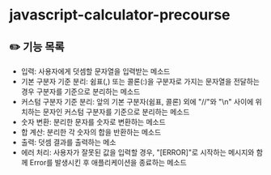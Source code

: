 # javascript-calculator-precourse

## ✏️ 기능 목록

- 입력: 사용자에게 덧셈할 문자열을 입력받는 메소드
- 기본 구분자 기준 분리: 쉼표(,) 또는 콜론(:)을 구분자로 가지는 문자열을 전달하는 경우 구분자를 기준으로 분리하는 메소드
- 커스텀 구분자 기준 분리: 앞의 기본 구분자(쉼표, 콜론) 외에 "//"와 "\n" 사이에 위치하는 문자인 커스텀 구분자를 기준으로 분리하는 메소드
- 숫자 변환: 분리한 문자를 숫자로 변환하는 메소드
- 합 계산: 분리한 각 숫자의 합을 반환하는 메소드
- 출력: 덧셈 결과를 출력하는 메소
- 에러 처리: 사용자가 잘못된 값을 입력할 경우, "[ERROR]"로 시작하는 메시지와 함께 Error를 발생시킨 후 애플리케이션을 종료하는 메소드

